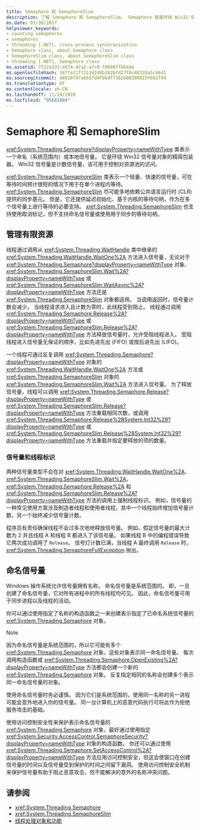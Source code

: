 ```yaml
---
title: Semaphore 和 SemaphoreSlim
description: 了解 Semaphore 和 SemaphoreSlim。 Semaphore 类是环绕 Win32 信号灯对象的精简包装器。 SemaphoreSlim 类是快速轻量级信号灯。
ms.date: 03/30/2017
helpviewer_keywords:
- counting semaphores
- semaphores
- threading [.NET], cross-process synchronization
- Semaphore class, about Semaphore class
- SemaphoreSlim class, about SemaphoreSlim class
- threading [.NET], Semaphore class
ms.assetid: 7722a333-b974-47a2-a7c0-f09097fb644e
ms.openlocfilehash: 34ffe11f7211d2d8b282bfd27f8c48328a5cb6d1
ms.sourcegitcommit: d8020797a6657d0fbbdff362b80300815f682f94
ms.translationtype: HT
ms.contentlocale: zh-CN
ms.lasthandoff: 11/24/2020
ms.locfileid: "95681894"
---
```

# <a name="semaphore-and-semaphoreslim"></a>Semaphore 和 SemaphoreSlim

<xref:System.Threading.Semaphore?displayProperty=nameWithType> 类表示一个命名（系统范围内）或本地信号量。 它是环绕 Win32 信号量对象的精简包装器。 Win32 信号量是计数信号量，该可用于控制对资源池的访问。  
  
 <xref:System.Threading.SemaphoreSlim> 类表示一个轻量、快速的信号量，可在等待时间预计很短的情况下用于在单个进程内等待。 <xref:System.Threading.SemaphoreSlim> 尽可能多地依赖公共语言运行时 (CLR) 提供的同步基元。 但是，它还提供延迟初始化、基于内核的等待句柄，作为在多个信号量上进行等待的必要支持。 <xref:System.Threading.SemaphoreSlim> 也支持使用取消标记，但不支持命名信号量或使用用于同步的等待句柄。  
  
## <a name="managing-a-limited-resource"></a>管理有限资源  

 线程通过调用从 <xref:System.Threading.WaitHandle> 类中继承的 <xref:System.Threading.WaitHandle.WaitOne%2A> 方法进入信号量，无论对于 <xref:System.Threading.Semaphore?displayProperty=nameWithType> 对象、<xref:System.Threading.SemaphoreSlim.Wait%2A?displayProperty=nameWithType> 或 <xref:System.Threading.SemaphoreSlim.WaitAsync%2A?displayProperty=nameWithType> 方法还是 <xref:System.Threading.SemaphoreSlim> 对象都适用。 当调用返回时，信号量计数会减少。 当线程请求进入且计数为零时，此线程受到阻止。 线程通过调用 <xref:System.Threading.Semaphore.Release%2A?displayProperty=nameWithType> 或 <xref:System.Threading.SemaphoreSlim.Release%2A?displayProperty=nameWithType> 方法释放信号量时，允许受阻线程进入。 受阻线程进入信号量无保证的顺序，比如先进先出 (FIFO) 或按后进先出 (LIFO)。  
  
 一个线程可通过反复调用 <xref:System.Threading.Semaphore?displayProperty=nameWithType> 对象的 <xref:System.Threading.WaitHandle.WaitOne%2A> 方法或 <xref:System.Threading.SemaphoreSlim> 对象的 <xref:System.Threading.SemaphoreSlim.Wait%2A> 方法进入信号量。 为了释放信号量，线程可以调用 <xref:System.Threading.Semaphore.Release?displayProperty=nameWithType> 或 <xref:System.Threading.SemaphoreSlim.Release?displayProperty=nameWithType> 方法重载相同次数，或调用 <xref:System.Threading.Semaphore.Release%28System.Int32%29?displayProperty=nameWithType> 或 <xref:System.Threading.SemaphoreSlim.Release%28System.Int32%29?displayProperty=nameWithType> 方法重载并指定要释放的项的数量。  
  
### <a name="semaphores-and-thread-identity"></a>信号量和线程标识  

 两种信号量类型不会在对 <xref:System.Threading.WaitHandle.WaitOne%2A>、<xref:System.Threading.SemaphoreSlim.Wait%2A>、<xref:System.Threading.Semaphore.Release%2A> 和 <xref:System.Threading.SemaphoreSlim.Release%2A?displayProperty=nameWithType> 方法的调用上强制线程标识。 例如，信号量的一种常见使用方案涉及制造者线程和使用者线程，其中一个线程始终增加信号量计数，另一个始终减少信号量计数。  
  
 程序员有责任确保线程不会过多次地地释放信号量。 例如，假定信号量的最大计数为 2 并且线程 A 和线程 B 都进入了该信号量。 如果线程 B 中的编程错误导致它两次成功调用了 `Release`。 信号灯计数已满，当线程 A 最终调用 `Release` 时，<xref:System.Threading.SemaphoreFullException> 抛出。  
  
## <a name="named-semaphores"></a>命名信号量  

 Windows 操作系统允许信号量拥有名称。 命名信号量是系统范围的。 即，一旦创建了命名信号量，它对所有进程中的所有线程均可见。 因此，命名信号量可用于同步进程以及线程的活动。  
  
 你可以通过使用指定了名称的构造函数之一来创建表示指定了已命名系统信号量的 <xref:System.Threading.Semaphore> 对象。  
  
> [!NOTE]
> 因为命名信号量是系统范围的，所以它可能有多个 <xref:System.Threading.Semaphore> 对象，这些对象表示同一命名信号量。 每次调用构造函数或 <xref:System.Threading.Semaphore.OpenExisting%2A?displayProperty=nameWithType> 方法都会创建一个新的 <xref:System.Threading.Semaphore> 对象。 反复指定相同的名称会创建多个表示同一命名信号量的对象。  
  
 使用命名信号量时务必谨慎。 因为它们是系统范围的，使用同一名称的另一进程可能会意外地进入你的信号量。 同一台计算机上的恶意代码执行可将此作为拒绝服务攻击的基础。  
  
 使用访问控制安全性来保护表示命名信号量的 <xref:System.Threading.Semaphore> 对象，最好通过使用指定 <xref:System.Security.AccessControl.SemaphoreSecurity?displayProperty=nameWithType> 对象的构造函数。 你还可以通过使用 <xref:System.Threading.Semaphore.SetAccessControl%2A?displayProperty=nameWithType> 方法应用访问控制安全，但这会使窗口在创建信号量的时间以及信号量受到保护的时间之间留下漏洞。 使用访问控制安全机制来保护信号量有助于阻止恶意攻击，但不能解决的意外的名称冲突问题。  
  
## <a name="see-also"></a>请参阅

- <xref:System.Threading.Semaphore>
- <xref:System.Threading.SemaphoreSlim>
- [线程处理对象和功能](threading-objects-and-features.md)

